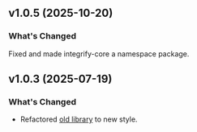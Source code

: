 ## v1.0.5 (2025-10-20)

### What's Changed

Fixed and made integrify-core a namespace package.

## v1.0.3 (2025-07-19)

### What's Changed

* Refactored [old library](https://github.com/mmzeynalli/integrify) to new style.
